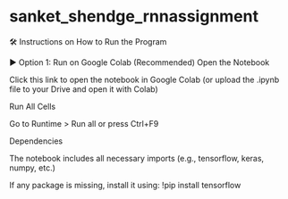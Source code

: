 # sanket_shendge_rnnassignment

🛠 Instructions on How to Run the Program

▶️ Option 1: Run on Google Colab (Recommended)
Open the Notebook

Click this link to open the notebook in Google Colab (or upload the .ipynb file to your Drive and open it with Colab)

Run All Cells

Go to Runtime > Run all or press Ctrl+F9

Dependencies

The notebook includes all necessary imports (e.g., tensorflow, keras, numpy, etc.)

If any package is missing, install it using:
!pip install tensorflow
